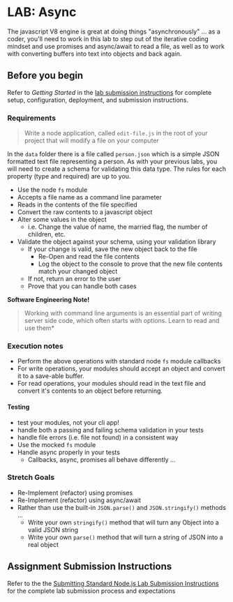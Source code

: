 # LAB: Async

The javascript V8 engine is great at doing things "asynchronously" ... as a coder, you'll need to work in this lab to step out of the iterative coding mindset and use promises and async/await to read a file, as well as to work with converting buffers into text into objects and back again.

## Before you begin

Refer to *Getting Started*  in the [lab submission instructions](../../../reference/submission-instructions/labs/README.md) for complete setup, configuration, deployment, and submission instructions.

### Requirements

> Write a node application, called `edit-file.js` in the root of your project that will modify a file on your computer

In the `data` folder there is a file called `person.json` which is a simple JSON formatted text file representing a person. As with your previous labs, you will need to create a schema for validating this data type. The rules for each property (type and required) are up to you.

- Use the node `fs` module
- Accepts a file name as a command line parameter
- Reads in the contents of the file specified
- Convert the raw contents to a javascript object
- Alter some values in the object
  - i.e. Change the value of name, the married flag, the number of children, etc.
- Validate the object against your schema, using your validation library
  - If your change is valid, save the new object back to the file
    - Re-Open and read the file contents
    - Log the object to the console to prove that the new file contents match your changed object
  - If not, return an error to the user
  - Prove that you can handle both cases

**Software Engineering Note!**

> Working with command line arguments is an essential part of writing server side code, which often starts with options. Learn to read and use them*

### Execution notes

- Perform the above operations with standard node `fs` module callbacks
- For write operations, your modules should accept an object and convert it to a save-able buffer.
- For read operations, your modules should read in the text file and convert it's contents to an object before returning.

#### Testing

- test your modules, not your cli app!
- handle both a passing and failing schema validation in your tests
- handle file errors (i.e. file not found) in a consistent way
- Use the mocked `fs` module
- Handle async properly in your tests
  - Callbacks, async, promises all behave differently ...

### Stretch Goals

- Re-Implement (refactor) using promises
- Re-Implement (refactor)  using async/await
- Rather than use the built-in `JSON.parse()` and `JSON.stringify()` methods ...
  - Write your own `stringify()` method that will turn any Object into a valid JSON string
  - Write your own `parse()` method that will turn a string of JSON into a real object

## Assignment Submission Instructions

Refer to the the [Submitting Standard Node.js Lab Submission Instructions](../../../reference/submission-instructions/labs/node-apps.md) for the complete lab submission process and expectations
